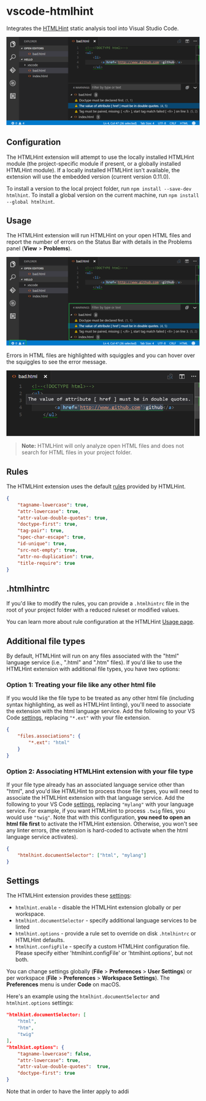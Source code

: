 # vscode-htmlhint

Integrates the [HTMLHint](https://github.com/htmlhint/HTMLHint) static analysis
tool into Visual Studio Code.

![hero](images/hero.png)

## Configuration

The HTMLHint extension will attempt to use the locally installed HTMLHint module
(the project-specific module if present, or a globally installed HTMLHint
module). If a locally installed HTMLHint isn't available, the extension will use
the embedded version (current version 0.11.0).

To install a version to the local project folder, run
`npm install --save-dev htmlhint`. To install a global version on the current
machine, run `npm install --global htmlhint`.

## Usage

The HTMLHint extension will run HTMLHint on your open HTML files and report the
number of errors on the Status Bar with details in the Problems panel
(**View** > **Problems**).

![status bar](images/status-bar.png)

Errors in HTML files are highlighted with squiggles and you can hover over the
squiggles to see the error message.

![hover](images/hover.png)

> **Note:** HTMLHint will only analyze open HTML files and does not search for
> HTML files in your project folder.

## Rules

The HTMLHint extension uses the default
[rules](https://github.com/htmlhint/HTMLHint/wiki/Usage#about-rules) provided by
HTMLHint.

```json
{
	"tagname-lowercase": true,
	"attr-lowercase": true,
	"attr-value-double-quotes": true,
	"doctype-first": true,
	"tag-pair": true,
	"spec-char-escape": true,
	"id-unique": true,
	"src-not-empty": true,
	"attr-no-duplication": true,
	"title-require": true
}
```

## .htmlhintrc

If you'd like to modify the rules, you can provide a `.htmlhintrc` file in the
root of your project folder with a reduced ruleset or modified values.

You can learn more about rule configuration at the HTMLHint
[Usage page](https://github.com/htmlhint/HTMLHint/wiki/Usage#cli).

## Additional file types

By default, HTMLHint will run on any files associated with the "html" language
service (i.e., ".html" and ".htm" files). If you'd like to use the HTMLHint
extension with additional file types, you have two options:

### Option 1: Treating your file like any other html file

If you would like the file type to be treated as any other html file (including
syntax highlighting, as well as HTMLHint linting), you'll need to associate the
extension with the html language service. Add the following to your VS Code
[settings](https://code.visualstudio.com/docs/customization/userandworkspace),
replacing `"*.ext"` with your file extension.

```json
{
	"files.associations": {
		"*.ext": "html"
	}
}
```

### Option 2: Associating HTMLHint extension with your file type

If your file type already has an associated language service other than "html",
and you'd like HTMLHint to process those file types, you will need to associate
the HTMLHint extension with that language service. Add the following to your VS
Code
[settings](https://code.visualstudio.com/docs/customization/userandworkspace),
replacing `"mylang"` with your language service. For example, if you want
HTMLHint to process `.twig` files, you would use `"twig"`. Note that with this
configuration, **you need to open an html file first** to activate the HTMLHint
extension. Otherwise, you won't see any linter errors, (the extension is
hard-coded to activate when the html language service activates).

```json
{
	"htmlhint.documentSelector": ["html", "mylang"]
}
```

## Settings

The HTMLHint extension provides these
[settings](https://code.visualstudio.com/docs/customization/userandworkspace):

-   `htmlhint.enable` - disable the HTMLHint extension globally or per
    workspace.
-   `htmlhint.documentSelector` - specify additional language services to be
    linted
-   `htmlhint.options` - provide a rule set to override on disk `.htmlhintrc` or
    HTMLHint defaults.
-   `htmlhint.configFile` - specify a custom HTMLHint configuration file. Please
    specify either 'htmlhint.configFile' or 'htmlhint.options', but not both.

You can change settings globally (**File** > **Preferences** > **User
Settings**) or per workspace (**File** > **Preferences** > **Workspace
Settings**). The **Preferences** menu is under **Code** on macOS.

Here's an example using the `htmlhint.documentSelector` and `htmlhint.options`
settings:

```json
"htmlhint.documentSelector: [
    "html",
    "htm",
    "twig"
],
"htmlhint.options": {
    "tagname-lowercase": false,
    "attr-lowercase": true,
    "attr-value-double-quotes":  true,
    "doctype-first": true
}
```

Note that in order to have the linter apply to addi
